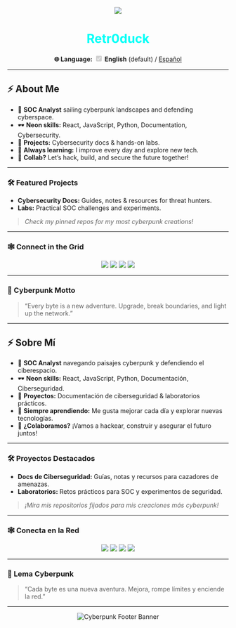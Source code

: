 <!-- Cyberpunk Profile README for Retr0duck - Language Switch (default English) -->

<p align="center">
  <img src="https://readme-typing-svg.demolab.com?font=Fira+Code&size=22&pause=1000&color=FF00C8&center=true&vCenter=true&random=false&width=435&lines=Welcome+to+my+neon+network!;Cybersecurity+is+my+playground.;React+%7C+Python+%7C+JavaScript+%7C+SOC+Analyst" />
</p>

<h1 align="center" style="color:#00fff7;">
  Retr0duck
</h1>

<!-- Language Switch Selector -->
<p align="center">
  <strong>🌐 Language:</strong>
  <input type="checkbox" id="langswitch" checked disabled />
  <label for="langswitch"><strong>English</strong> (default) / <a href="#espanol">Español</a></label>
</p>

---

## ⚡ About Me

- 🦆 **SOC Analyst** sailing cyberpunk landscapes and defending cyberspace.
- 🕶️ **Neon skills:** React, JavaScript, Python, Documentation, Cybersecurity.
- 📂 **Projects:** Cybersecurity docs & hands-on labs.
- 🤖 **Always learning:** I improve every day and explore new tech.
- 🚀 **Collab?** Let’s hack, build, and secure the future together!

---

### 🛠️ Featured Projects

- **Cybersecurity Docs:** Guides, notes & resources for threat hunters.
- **Labs:** Practical SOC challenges and experiments.

> _Check my pinned repos for my most cyberpunk creations!_

---

### 🕸️ Connect in the Grid

<p align="center">
  <a href="https://github.com/Retr0duck" target="_blank"><img src="https://img.shields.io/badge/GitHub-232323?style=for-the-badge&logo=github" /></a>
  <a href="YOUR_LINKEDIN_URL" target="_blank"><img src="https://img.shields.io/badge/LinkedIn-232323?style=for-the-badge&logo=linkedin&logoColor=00fff7" /></a>
  <a href="YOUR_TWITTER_URL" target="_blank"><img src="https://img.shields.io/badge/Twitter-232323?style=for-the-badge&logo=twitter&logoColor=FF00C8" /></a>
  <a href="YOUR_PERSONAL_WEBSITE" target="_blank"><img src="https://img.shields.io/badge/Portfolio-232323?style=for-the-badge&logoColor=FFF200" /></a>
</p>

---

### 💬 Cyberpunk Motto

> “Every byte is a new adventure. Upgrade, break boundaries, and light up the network.”

---

## <a name="espanol"></a>⚡ Sobre Mí

- 🦆 **SOC Analyst** navegando paisajes cyberpunk y defendiendo el ciberespacio.
- 🕶️ **Neon skills:** React, JavaScript, Python, Documentación, Ciberseguridad.
- 📂 **Proyectos:** Documentación de ciberseguridad & laboratorios prácticos.
- 🤖 **Siempre aprendiendo:** Me gusta mejorar cada día y explorar nuevas tecnologías.
- 🚀 **¿Colaboramos?** ¡Vamos a hackear, construir y asegurar el futuro juntos!

---

### 🛠️ Proyectos Destacados

- **Docs de Ciberseguridad:** Guías, notas y recursos para cazadores de amenazas.
- **Laboratorios:** Retos prácticos para SOC y experimentos de seguridad.

> _¡Mira mis repositorios fijados para mis creaciones más cyberpunk!_

---

### 🕸️ Conecta en la Red

<p align="center">
  <a href="https://github.com/Retr0duck" target="_blank"><img src="https://img.shields.io/badge/GitHub-232323?style=for-the-badge&logo=github" /></a>
  <a href="YOUR_LINKEDIN_URL" target="_blank"><img src="https://img.shields.io/badge/LinkedIn-232323?style=for-the-badge&logo=linkedin&logoColor=00fff7" /></a>
  <a href="YOUR_TWITTER_URL" target="_blank"><img src="https://img.shields.io/badge/Twitter-232323?style=for-the-badge&logo=twitter&logoColor=FF00C8" /></a>
  <a href="YOUR_PERSONAL_WEBSITE" target="_blank"><img src="https://img.shields.io/badge/Portfolio-232323?style=for-the-badge&logoColor=FFF200" /></a>
</p>

---

### 💬 Lema Cyberpunk

> “Cada byte es una nueva aventura. Mejora, rompe límites y enciende la red.”

---

<p align="center">
  <img src="https://capsule-render.vercel.app/api?type=rect&color=gradient&height=100&section=footer&text=Retr0duck%20in%20the%20Cyberpunk%20Grid&fontSize=30&fontAlign=50&fontColor=00fff7" alt="Cyberpunk Footer Banner"/>
</p>
